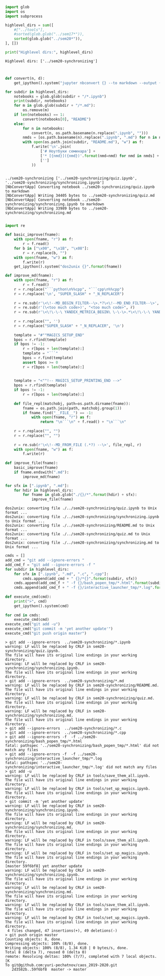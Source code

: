 ```python
import glob
import os
import subprocess

highlevel_dirs = sum([
    #["../tools"], 
    #sorted(glob.glob("../sem17*")),
    sorted(glob.glob("../sem20*")),
], [])

print("Highlevel dirs:", highlevel_dirs)
```

    Highlevel dirs: ['../sem20-synchronizing']



```python

```


```python

def convert(n, d):
    get_ipython().system("jupyter nbconvert {} --to markdown --output {}".format(n, d))

for subdir in highlevel_dirs:
    notebooks = glob.glob(subdir + "/*.ipynb")
    print(subdir, notebooks)
    for m in glob.glob(subdir + "/*.md"):
        os.remove(m)
    if len(notebooks) == 1:
        convert(notebooks[0], "README")
    else:
        for n in notebooks:
            convert(n, os.path.basename(n.replace(".ipynb", "")))
        nmds = [os.path.basename(n).replace(".ipynb", ".md") for n in notebooks]
        with open(os.path.join(subdir, "README.md"), "w") as f:
            f.write('\n'.join(
                ['# Ноутбуки семинара'] + 
                ['* [{nmd}]({nmd})'.format(nmd=nmd) for nmd in nmds] + 
                ['']
            ))
        
```

    ../sem20-synchronizing ['../sem20-synchronizing/quiz.ipynb', '../sem20-synchronizing/synchronizing.ipynb']
    [NbConvertApp] Converting notebook ../sem20-synchronizing/quiz.ipynb to markdown
    [NbConvertApp] Writing 34405 bytes to ../sem20-synchronizing/quiz.md
    [NbConvertApp] Converting notebook ../sem20-synchronizing/synchronizing.ipynb to markdown
    [NbConvertApp] Writing 33989 bytes to ../sem20-synchronizing/synchronizing.md



```python

```


```python
import re

def basic_improve(fname):
    with open(fname, "r") as f:
        r = f.read()
    for b in ["\x00", "\x1B", "\x08"]:
        r = r.replace(b, "")
    with open(fname, "w") as f:
        f.write(r)
    get_ipython().system("dos2unix {}".format(fname))

def improve_md(fname):
    with open(fname, "r") as f:
        r = f.read()
    r = r.replace("```python\n%%cpp", "```cpp\n%%cpp")
    r = r.replace('\n', "SUPER_SLASH" + "_N_REPLACER")
    
    r = re.sub(r'\<\!--MD_BEGIN_FILTER--\>.*?\<\!--MD_END_FILTER--\>', "", r)
    r = re.sub(r'(\<too much code>)', "<too much code>", r)
    r = re.sub(r'\<\!\-\-\ YANDEX_METRICA_BEGIN\ \-\-\>.*\<\!\-\-\ YANDEX_METRICA_END\ \-\-\>', '', r)
    
    r = r.replace("", '')
    r = r.replace("SUPER_SLASH" + "_N_REPLACER", '\n')
    
    template = "#""MAGICS_SETUP_END"
    bpos = r.rfind(template)
    if bpos != -1:
        r = r[bpos + len(template):]
        template = "```"
        bpos = r.find(template)
        assert bpos >= 0
        r = r[bpos + len(template):]
    
    
    template = "<""!-- MAGICS_SETUP_PRINTING_END -->"
    bpos = r.rfind(template)
    if bpos != -1:
        r = r[bpos + len(template):]
    
    def file_repl(matchobj, path=os.path.dirname(fname)):
        fname = os.path.join(path, matchobj.group(1))
        if fname.find("__FILE__") == -1:
            with open(fname, "r") as f:
                return "\n```\n" + f.read() + "\n```\n"
    
    r = r.replace("", "")
    r = r.replace("", "")
    
    r = re.sub(r'\<\!--MD_FROM_FILE (.*?) --\>', file_repl, r)
    with open(fname, "w") as f:
        f.write(r)
        
def improve_file(fname):
    basic_improve(fname)
    if fname.endswith(".md"):
        improve_md(fname)

```


```python
for sfx in [".ipynb", ".md"]:
    for hdir in highlevel_dirs:
        for fname in glob.glob("./{}/*".format(hdir) + sfx):
            improve_file(fname)
```

    dos2unix: converting file ./../sem20-synchronizing/quiz.ipynb to Unix format ...
    dos2unix: converting file ./../sem20-synchronizing/synchronizing.ipynb to Unix format ...
    dos2unix: converting file ./../sem20-synchronizing/README.md to Unix format ...
    dos2unix: converting file ./../sem20-synchronizing/quiz.md to Unix format ...
    dos2unix: converting file ./../sem20-synchronizing/synchronizing.md to Unix format ...



```python
cmds = []
add_cmd = "git add --ignore-errors "
add_cmd_f = "git add --ignore-errors -f "
for subdir in highlevel_dirs:
    for sfx in [".ipynb", ".md", ".c", ".cpp"]:
        cmds.append(add_cmd + " {}/*{}".format(subdir, sfx))
    cmds.append(add_cmd_f + " -f {}/bash_popen_tmp/*.html".format(subdir))
    cmds.append(add_cmd_f + " -f {}/interactive_launcher_tmp/*.log".format(subdir))
    
def execute_cmd(cmd):
    print(">", cmd)
    get_ipython().system(cmd)
    
for cmd in cmds:
    execute_cmd(cmd)
execute_cmd("git add -u")
execute_cmd("git commit -m 'yet another update'")
execute_cmd("git push origin master")
```

    > git add --ignore-errors  ../sem20-synchronizing/*.ipynb
    warning: LF will be replaced by CRLF in sem20-synchronizing/quiz.ipynb.
    The file will have its original line endings in your working directory.
    warning: LF will be replaced by CRLF in sem20-synchronizing/synchronizing.ipynb.
    The file will have its original line endings in your working directory.
    > git add --ignore-errors  ../sem20-synchronizing/*.md
    warning: LF will be replaced by CRLF in sem20-synchronizing/README.md.
    The file will have its original line endings in your working directory.
    warning: LF will be replaced by CRLF in sem20-synchronizing/quiz.md.
    The file will have its original line endings in your working directory.
    warning: LF will be replaced by CRLF in sem20-synchronizing/synchronizing.md.
    The file will have its original line endings in your working directory.
    > git add --ignore-errors  ../sem20-synchronizing/*.c
    > git add --ignore-errors  ../sem20-synchronizing/*.cpp
    > git add --ignore-errors -f  -f ../sem20-synchronizing/bash_popen_tmp/*.html
    fatal: pathspec '../sem20-synchronizing/bash_popen_tmp/*.html' did not match any files
    > git add --ignore-errors -f  -f ../sem20-synchronizing/interactive_launcher_tmp/*.log
    fatal: pathspec '../sem20-synchronizing/interactive_launcher_tmp/*.log' did not match any files
    > git add -u
    warning: LF will be replaced by CRLF in tools/save_them_all.ipynb.
    The file will have its original line endings in your working directory.
    warning: LF will be replaced by CRLF in tools/set_up_magics.ipynb.
    The file will have its original line endings in your working directory.
    > git commit -m 'yet another update'
    warning: LF will be replaced by CRLF in sem20-synchronizing/synchronizing.ipynb.
    The file will have its original line endings in your working directory.
    warning: LF will be replaced by CRLF in sem20-synchronizing/synchronizing.md.
    The file will have its original line endings in your working directory.
    warning: LF will be replaced by CRLF in tools/save_them_all.ipynb.
    The file will have its original line endings in your working directory.
    warning: LF will be replaced by CRLF in tools/set_up_magics.ipynb.
    The file will have its original line endings in your working directory.
    [master 59f6bf8] yet another update
    warning: LF will be replaced by CRLF in sem20-synchronizing/synchronizing.ipynb.
    The file will have its original line endings in your working directory.
    warning: LF will be replaced by CRLF in sem20-synchronizing/synchronizing.md.
    The file will have its original line endings in your working directory.
    warning: LF will be replaced by CRLF in tools/save_them_all.ipynb.
    The file will have its original line endings in your working directory.
    warning: LF will be replaced by CRLF in tools/set_up_magics.ipynb.
    The file will have its original line endings in your working directory.
     4 files changed, 47 insertions(+), 49 deletions(-)
    > git push origin master
    Counting objects: 8, done.
    Compressing objects: 100% (8/8), done.
    Writing objects: 100% (8/8), 1.34 KiB | 0 bytes/s, done.
    Total 8 (delta 7), reused 0 (delta 0)
    remote: Resolving deltas: 100% (7/7), completed with 7 local objects.[K
    To git@github.com:yuri-pechatnov/caos_2019-2020.git
       2d3582b..59f6bf8  master -> master



```python

```


```python

```


```python

```


```python

```
